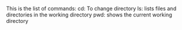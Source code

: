 This is the list of commands:
cd: To change directory
ls: lists files and directories in the working directory
pwd: shows the current working directory
